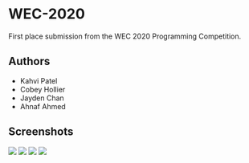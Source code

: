 # WEC-2020
First place submission from the WEC 2020 Programming Competition.

## Authors
* Kahvi Patel
* Cobey Hollier
* Jayden Chan
* Ahnaf Ahmed

## Screenshots

![](https://i.imgur.com/CRlWAuo.png)
![](https://i.imgur.com/m5rPAHL.png)
![](https://i.imgur.com/Ml1NRoF.png)
![](https://i.imgur.com/EQqmxgU.png)
